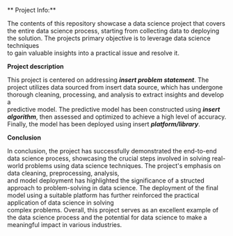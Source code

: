  ** Project Info:**

The contents of this repository showcase a data science project that covers the entire data science process, starting from collecting data to deploying the solution. The projects primary objective is to leverage data science techniques  
to gain valuable insights into a practical issue and resolve it.

**Project description**

This project is centered on addressing **_insert problem statement_**. The project utilizes data sourced from insert data source, which has undergone thorough cleaning, processing, and analysis to extract insights and develop a   
predictive model. The predictive model has been constructed using **_insert algorithm_**, then assessed and optimized to achieve a high level of accuracy. Finally, the model has been deployed using insert **_platform/library_**.

**Conclusion**

In conclusion, the project has successfully demonstrated the end-to-end data science process, showcasing the crucial steps involved in solving real-world problems using data science techniques. The project's emphasis on data cleaning, preprocessing, analysis,  
and model deployment has highlighted the significance of a structed approach to problem-solving in data science. The deployment of the final model using a suitable platform has further reinforced the practical application of data science in solving  
complex problems. Overall, this project serves as an excellent example of the data science process and the potential for data science to make a meaningful impact in various industries.
